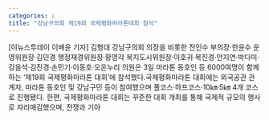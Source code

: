```yaml
---
categories: c
title: "강남구의회 제19회 국제평화마라톤대회 참석"
---
```

[이뉴스투데이 이배윤 기자] 김형대 강남구의회 의장을 비롯한 전인수 부의장·한윤수 운영위원장·김민경 행정재경위원장·황영각 복지도시위원장·이호귀·복진경·안지연·박다미·강을석·김진경·손민기·이동호·오온누리 의원은 3일 마라톤 동호인 등 6000여명이 함께하는 ‘제19회 국제평화마라톤 대회’에 참석했다.국제평화마라톤 대회에는 외국공관 관계자, 마라톤 동호인 및 강남구민 등이 참여했으며 풀코스·하프코스·10㎞·5㎞ 4개 코스로 진행됐다. 한편, 국제평화마라톤 대회는 꾸준한 대회 개최를 통해 국제적 규모의 행사로 자리매김했으며, 전쟁과 기아